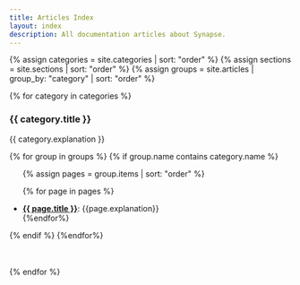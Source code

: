 ```yaml
---
title: Articles Index
layout: index
description: All documentation articles about Synapse.
---
```


<div class="col-xs-12 col-md-12 col-lg-12" id="subjects">

{% assign categories = site.categories | sort: "order" %}
{% assign sections = site.sections | sort: "order" %}
{% assign groups = site.articles | group_by: "category" | sort: "order"  %}

{% for category in categories %}
<div class="tab-pane active" id="{{ category.name }}">

<h3>{{ category.title }}</h3>
<p>{{ category.explanation }}</p>

{% for group in groups %} {% if group.name contains category.name %}
<ul>
{% assign pages = group.items | sort: "order" %}

{% for page in pages %}
<li><b><a href="{{ page.url | relative_url}}">{{ page.title }}</a></b>: {{page.explanation}}</li>    {%endfor%}
</ul>
{% endif %} {%endfor%}
</div>

<!-- TODO replace this with style -->
<br/>
<br/>

{% endfor %}

</div>

<div class="clearfix"></div>
